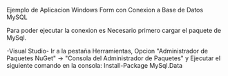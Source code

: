 Ejemplo de Aplicacion Windows Form con Conexion a Base de Datos MySQL

Para poder ejecutar la conexion es Necesario primero cargar el paquete de MySql.

-Visual Studio-
  Ir a la pestaña Herramientas, Opcion "Administrador de Paquetes NuGet" -> "Consola del Administrador de Paquetes"
  y Ejecutar el siguiente comando en la consola: Install-Package MySql.Data

